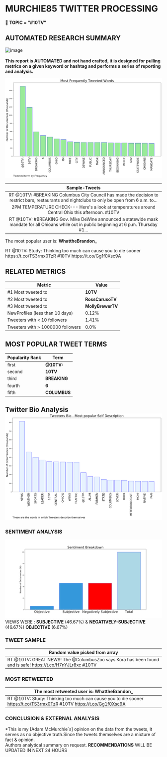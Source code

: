 # MURCHIE85 TWITTER PROCESSING 
&#x1F34E; **TOPIC = "#10TV"**

## AUTOMATED RESEARCH SUMMARY

![image](https://marketingplatform.google.com/about/static/images/gmp/analytics-smb-benefit.jpg)
<br></br>
<b> This report is AUTOMATED and not hand crafted, it is designed for pulling metrics on a given keyword or hashtag and performs a series of reporting and analysis.</b>



![image](TWEETS.png)



|                **Sample-Tweets**        |
| :-------------: |
| RT @10TV: #BREAKING Columbus City Council has made the decision to restrict bars, restaurants and nightclubs to only be open from 6 a.m. to… |
| 2PM TEMPERATURE CHECK---   Here's a look at temperatures around Central Ohio this afternoon.   #10TV | RADAR:… https://t.co/TgQxsFGIQb |
| RT @10TV: #BREAKING Gov. Mike DeWine announced a statewide mask mandate for all Ohioans while out in public beginning at 6 p.m. Thursday #1… |

The most popular user is: **WhattheBrandon_**
<div class="alert alert-block alert-danger"> RT @10TV: Study: Thinking too much can cause you to die sooner https://t.co/TS3rmx0TzR #10TV https://t.co/Gg1f0Xsc9A</div>

## RELATED METRICS<br>
| Metric | Value |
| ------------- | ------------- |
| #1 Most tweeted to  | **10TV** |
| #2 Most tweeted to  | **RossCarusoTV** |
| #3 Most tweeted to  | **MollyBrewerTV** |
| NewProfiles (less than 10 days) | 0.12%  |
| Tweeters with < 10 followers  | 1.41%|
| Tweeters with > 1000000 followers  | 0.0%  |



## MOST POPULAR TWEET TERMS 


| Popularity Rank  | Term |
| ------------- | ------------- |
| first  | **@10TV:**  |
| second  | **10TV**  |
| third  | **BREAKING** |
| fourth  | **6**  |
| fifth  | **COLUMBUS**  |


## Twitter Bio Analysis![image](BIO.png)
### SENTIMENT ANALYSIS
![image](sentiment.png)
VIEWS WERE : **SUBJECTIVE**  (46.67%) & **NEGATIVELY-SUBJECTIVE** (46.67%) **OBJECTIVE** (6.67%)

### TWEET SAMPLE 
| Random value picked from array |
| ------------- |
|RT @10TV: GREAT NEWS! The @ColumbusZoo says Kora has been found and is safe! https://t.co/H7nYJLr8xc #10TV |

### MOST RETWEETED 

| The most retweeted user is: **WhattheBrandon_**  |
| ------------- |
| RT @10TV: Study: Thinking too much can cause you to die sooner https://t.co/TS3rmx0TzR #10TV https://t.co/Gg1f0Xsc9A |

### CONCLUSION & EXTERNAL ANALYSIS

*This is my [Adam McMurchie`s] opinion on the data from the tweets, it serves as no objective truth.Since the tweets themselves are a mixture of fact & opinion.<br>
Authors analytical summary on request.
**RECOMMENDATIONS** WILL BE UPDATED IN NEXT  24 HOURS <br>